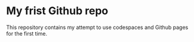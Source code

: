 # My frist Github repo

This repository contains my attempt to use codespaces and Github pages for the first time.
